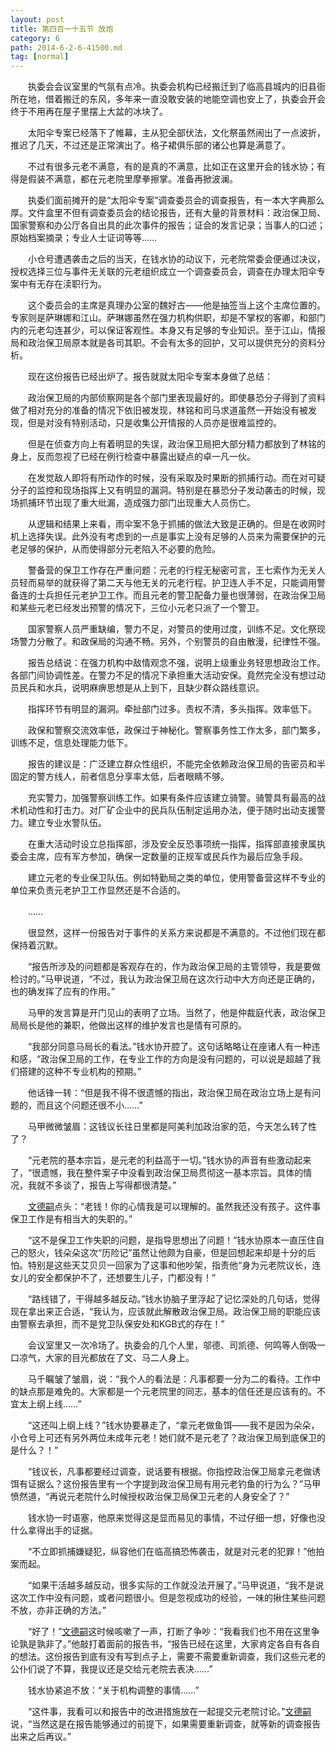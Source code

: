 ```yaml
---
layout: post
title: 第四百一十五节 放炮
category: 6
path: 2014-6-2-6-41500.md
tag: [normal]
---
```


　　执委会会议室里的气氛有点冷。执委会机构已经搬迁到了临高县城内的旧县衙所在地，借着搬迁的东风，多年来一直没敢安装的地能空调也安上了，执委会开会终于不用再在屋子里摆上大盆的冰块了。

　　太阳伞专案已经落下了帷幕，主从犯全部伏法，文化祭虽然闹出了一点波折，推迟了几天，不过还是正常演出了。格子裙俱乐部的诸公也算是满意了。

　　不过有很多元老不满意，有的是真的不满意，比如正在这里开会的钱水协；有得是假装不满意，都在元老院里摩拳擦掌。准备再掀波澜。

　　执委们面前摊开的是“太阳伞专案”调查委员会的调查报告，有一本大字典那么厚。文件盒里不但有调查委员会的结论报告，还有大量的背景材料：政治保卫局、国家警察和办公厅各自出具的此次事件的报告；证会的发言记录；当事人的口述；原始档案摘录；专业人士证词等等……

　　小仓号遭遇袭击之后的当天，在钱水协的动议下，元老院常委会便通过决议，授权选择三位与事件无关联的元老组织成立一个调查委员会，调查在办理太阳伞专案中有无存在渎职行为。

　　这个委员会的主席是真理办公室的魏好古——他是抽签当上这个主席位置的。专家则是萨琳娜和江山。萨琳娜虽然在强力机构供职，却是不掌权的客卿，和部门内的元老勾连甚少，可以保证客观性。本身又有足够的专业知识。至于江山，情报局和政治保卫局原本就是各司其职。不会有太多的回护，又可以提供充分的资料分析。

　　现在这份报告已经出炉了。报告就就太阳伞专案本身做了总结：

　　政治保卫局的内部侦察网是各个部门里表现最好的。即使暴恐分子得到了资料做了相对充分的准备的情况下依旧被发现，林铭和司马求道虽然一开始没有被发现，但是对没有特别活动，只是收集公开情报的人员亦是很难监控的。

　　但是在侦查方向上有着明显的失误，政治保卫局把大部分精力都放到了林铭的身上，反而忽视了已经在例行检查中暴露出疑点的卓一凡一伙。

　　在发觉敌人即将有所动作的时候，没有采取及时果断的抓捕行动。而在对可疑分子的监控和现场指挥上又有明显的漏洞。特别是在暴恐分子发动袭击的时候，现场抓捕环节出现了重大纰漏，造成强力部门出现重大人员伤亡。

　　从逻辑和结果上来看，雨伞案不急于抓捕的做法大致是正确的。但是在收网时机上选择失误。此外没有考虑到的一点是事实上没有足够的人员来为需要保护的元老足够的保护，从而使得部分元老陷入不必要的危险。

　　警备营的保卫工作存在严重问题：元老的行程无秘密可言，王七索作为无关人员轻而易举的就获得了第二天与他无关的元老行程。护卫连人手不足，只能调用警备连的士兵担任元老护卫工作。而且元老的警卫配备力量也很薄弱，在政治保卫局和某些元老已经发出预警的情况下，三位小元老只派了一个警卫。

　　国家警察人员严重缺编，警力不足，对警员的使用过度，训练不足。文化祭现场警力分散了。和政保局的沟通不畅。另外，个别警员的自由散漫，纪律性不强。

　　报告总结说：在强力机构中敌情观念不强，说明上级重业务轻思想政治工作。各部门间协调性差。在警力不足的情况下承担重大活动安保。竟然完全没有想过动员民兵和水兵，说明麻痹思想是从上到下，且缺少群众路线意识。

　　指挥环节有明显的漏洞。牵扯部门过多。责权不清，多头指挥。效率低下。

　　政保和警察交流效率低，政保过于神秘化。警察事务性工作太多，部门繁多，训练不足，信息处理能力低下。

　　报告的建议是：广泛建立群众性组织，不能完全依赖政治保卫局的告密员和半固定的警方线人，前者信息分享率太低，后者眼睛不够。

　　充实警力，加强警察训练工作。如果有条件应该建立骑警。骑警具有最高的战术机动性和打击力。对厂矿企业中的民兵队伍制定运用办法，便于随时出动支援警力。建立专业水警队伍。

　　在重大活动时设立总指挥部，涉及安全反恐事项统一指挥，指挥部直接隶属执委会主席，应有军方参加，确保一定数量的正规军或民兵作为最后应急手段。

　　建立元老的专业保卫队伍。例如特勤局之类的单位，使用警备营这样不专业的单位来负责元老护卫工作显然还是不合适的。

　　……

　　很显然，这样一份报告对于事件的关系方来说都是不满意的。不过他们现在都保持着沉默。

　　“报告所涉及的问题都是客观存在的，作为政治保卫局的主管领导，我是要做检讨的。”马甲说道，“不过，我认为政治保卫局在这次行动中大方向还是正确的，也的确发挥了应有的作用。”

　　马甲的发言算是开门见山的表明了立场。当然了，他是仲裁庭代表，政治保卫局局长是他的兼职，他做出这样的维护发言也是情有可原的。

　　“我部分同意马局长的看法。”钱水协开腔了。这句话略略让在座诸人有一种违和感，“政治保卫局的工作，在专业工作的方向是没有问题的，可以说是超越了我们搭建的这种不专业机构的预期。”

　　他话锋一转：“但是我不得不很遗憾的指出，政治保卫局在政治立场上是有问题的，而且这个问题还很不小……”

　　马甲微微皱眉：这钱议长往日里都是阿美利加政治家的范，今天怎么转了性了？

　　“元老院的基本宗旨，是元老的利益高于一切。”钱水协的声音有些激动起来了，“很遗憾，我在整件案子中没看到政治保卫局贯彻这一基本宗旨。具体的情况，我就不多谈了，报告上写得都很清楚。”

　　[文德嗣][y002]点头：“老钱！你的心情我是可以理解的。虽然我还没有孩子。这件事保卫工作是有相当大的失职的。”

　　“这不是保卫工作失职的问题，是指导思想出了问题！”钱水协原本一直压住自己的怒火，钱朵朵这次“历险记”虽然让他颇为自豪，但是回想起来却是十分的后怕。特别是这些天艾贝贝一回家为了这事和他吵架，指责他“身为元老院议长，连女儿的安全都保护不了，还想要生儿子，门都没有！”

　　“路线错了，干得越多越反动。”钱水协脑子里浮起了记忆深处的几句话，觉得现在拿出来正合适，“我认为，应该就此解散政治保卫局。政治保卫局的职能应该由警察去承担，而不是党卫队保安处和KGB式的存在！”

　　会议室里又一次冷场了。执委会的几个人里，邬德、司凯德、何鸣等人倒吸一口凉气，大家的目光都放在了文、马二人身上。

　　马千瞩皱了皱眉，说：“我个人的看法是：凡事都要一分为二的看待。工作中的缺点那是难免的。大家都是一个元老院里的同志，基本的信任还是应该有的。不宜太上纲上线……”

　　“这还叫上纲上线？”钱水协要暴走了，“拿元老做鱼饵——我不是因为朵朵，小仓号上可还有另外两位未成年元老！她们就不是元老了？政治保卫局到底保卫的是什么？！”

　　“钱议长，凡事都要经过调查，说话要有根据。你指控政治保卫局拿元老做诱饵有证据么？这份报告里有一个字提到政治保卫局有用元老钓鱼的行为么？”马甲愤然道，“再说元老院什么时候授权政治保卫局保卫元老的人身安全了？”

　　钱水协一时语塞，他原来觉得这是显而易见的事情，不过仔细一想，好像也没什么拿得出手的证据。

　　“不立即抓捕嫌疑犯，纵容他们在临高搞恐怖袭击，就是对元老的犯罪！”他拍案而起。

　　“如果干活越多越反动，很多实际的工作就没法开展了。”马甲说道，“我不是说这次工作中没有问题，或者问题很小。但是忽视成功的经验，一味的揪住某些问题不放，亦非正确的方法。”

　　“好了！”[文德嗣][y002]这时候咳嗽了一声，打断了争吵：“我看我们也不用在这里争论孰是孰非了。”他敲打着面前的报告书，“报告已经在这里，大家肯定各自有各自的想法。这份报告到底有没有写到点子上，需要不需要重新调查，我们这些元老的公仆们说了不算，我提议还是交给元老院去表决……”

　　钱水协紧追不放：“关于机构调整的事情……”

　　“这件事，我看可以和报告中的改进措施放在一起提交元老院讨论。”[文德嗣][y002]说，“当然这是在报告能够通过的前提下，如果需要重新调查，就等新的调查报告出来之后再议。”

[y002]: /characters/y002 "文德嗣"
